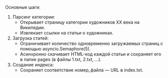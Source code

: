 Основные шаги:

1) Парсинг категории:
   - Открывает страницу категории художников XX века на Википедии.
   - Извлекает ссылки на статьи о художниках.
2) Загрузка статей:
   - Ограничивает количество одновременно загружаемых страниц с помощью asyncio.Semaphore(5).
   - Асинхронно скачивает HTML-код каждой статьи и сохраняет его в папке pages (в файлы 1.txt, 2.txt, ...).
3) Создание индекса:
   - Сохраняет соответствие номер_файла — URL в index.txt.